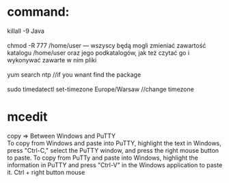 # command: 
killall -9 Java</br></br>
chmod -R 777 /home/user — wszyscy będą mogli zmieniać zawartość katalogu /home/user oraz jego podkatalogów, jak też czytać go i wykonywać zawarte w nim pliki</br></br>
yum search ntp //if you wnant find the package </br></br>
sudo timedatectl set-timezone Europe/Warsaw  //change timezone 



# mcedit
copy => Between Windows and PuTTY </br>
To copy from Windows and paste into PuTTY, highlight the text in Windows, press "Ctrl-C," select the PuTTY window, and press the right mouse button to paste. To copy from PuTTy and paste into Windows, highlight the information in PuTTY and press "Ctrl-V" in the Windows application to paste it.
Ctrl + right button mouse
